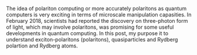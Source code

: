 
The idea of polariton computing or more accurately polaritons as quantum computers is very exciting in terms of microscale manipulation capasities. In February 2018, scientists had reported the discovery on three-photon form of light, which may involve polaritons, was promising for some useful developments in quantum computing. In this post, my purpose it to understand exciton-polaritons (polaritons), quasiparticles and Rydberg polartion and Rydberg atoms.

  